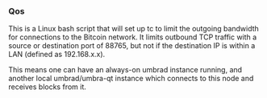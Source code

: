 ### Qos ###

This is a Linux bash script that will set up tc to limit the outgoing bandwidth for connections to the Bitcoin network. It limits outbound TCP traffic with a source or destination port of 88765, but not if the destination IP is within a LAN (defined as 192.168.x.x).

This means one can have an always-on umbrad instance running, and another local umbrad/umbra-qt instance which connects to this node and receives blocks from it.
